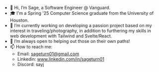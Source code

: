- 👋 Hi, I’m Sage, a Software Engineer @ Vanguard.
- 🎓 I'm a Spring '25 Computer Science graduate from the University of Houston.
- 🌱 I’m currently working on developing a passion project based on my interest in traveling/photography, in addition to furthering my skills in web development with Tailwind and Svelte/React.
- 💞️ I’m always open to helping out those on their own paths!
- 📫 How to reach me: 
  - Email: sageturn01@gmail.com
  - Linkedin: www.linkedin.com/in/sageturn01
  - Discord: sayj
<!---
SageCT/SageCT is a ✨ special ✨ repository because its `README.md` (this file) appears on your GitHub profile.
You can click the Preview link to take a look at your changes.
--->
